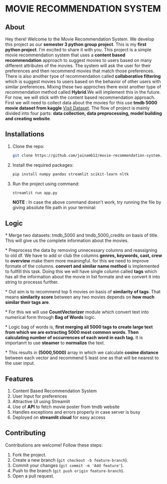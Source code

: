 # MOVIE RECOMMENDATION SYSTEM
## About
Hey there! Welcome to the Movie Recommendation System. We develop this project as our **semester 3 python group project**. This is my **first python project**. I'm excited to share it with you. This project is a simple movie recommendation system that uses a **content based recommendation** approach to suggest movies to users based on many different attributes of the movies. The system will ask the user for their preferences and then recommend movies that match those preferences. There is also another tyoe of recommendation called **collaborative filtering** which is suggest movies to users based on the behavior of other users with similar preferences. Mixing these two approches there exist another type of recommendation method called **Hybrid**.We will implement this in the future. For now, we will stick with the content based recommendation approach. First we will need to collect data about the movies for this use **tmdb 5000 movie dataset from kaggle** [Visit Dataset](https://www.kaggle.com/datasets/tmdb/tmdb-movie-metadata "Download or get more information about the dataset"). The flow of project is mainly divided into four parts: **data collection, data preprocessing, model building and creating website**.

## Installations
1. Clone the repo:
   ```sh
   git clone https://github.com/jainamb12/movie-recommendation-system.git
   ```
2. Install the required packages:
   ```sh
   pip install numpy pandas streamlit scikit-learn nltk
   ```
3. Run the project using command:
   ```sh
   streamlit run app.py
   ``` 
   **NOTE** : In case the above command doesn't work, try running the file by giving absolute file path in your terminal:

## Logic
\* Merge two datasets: tmdb_5000 and tmdb_5000_credits on basis of title. This will give us the complete information about the movies.

\* Preprocess the data by removing unnecessary columns and reassigning to old df. We have to add or club the columns **genres, keywords, cast, crew** to **overview** make them more meaningful. for this we need to improve formate of the columns. **convert and similar name method** is implemented to fullfill this task. Doing this we will have single column called **tags** which has all the information about the movie in list formate and we convert it into string to processs further.

\* Out aim is to recommend top 5 movies on basis of **similarity of tags**. That means **similarity score** between any two movies depends on **how much similar their tags are**.

\* For this we will use **CountVectorizer** module which convert text into numerical form through **Bag of Words** logic.

\* Logic bag of words is, **first merging all 5000 tags to create large text from which we are extracting 5000 most common words. Then calculating number of occurrences of each word in each tag.** It is importanrt to use **steamer** to **normalize** the text.

\* This results in **(5000,5000)** array in which we calculate **cosine distance** between each vector and recommend 5 least one as that will be nearest to the user input.

## Features
1. Content Based Recommendation System
2. User Input for preferences
3. Attractive UI using Streamlit
4. Use of **API** to fetch movie poster from tmdb website
5. Handles exceptions and errors properly in case server is busy
6. Deployed on **streamlit cloud** for easy access

## Contributing
Contributions are welcome! Follow these steps:
1. Fork the project.
2. Create a new branch (`git checkout -b feature-branch`).
3. Commit your changes (`git commit -m 'Add feature'`).
4. Push to the branch (`git push origin feature-branch`).
5. Open a pull request.
